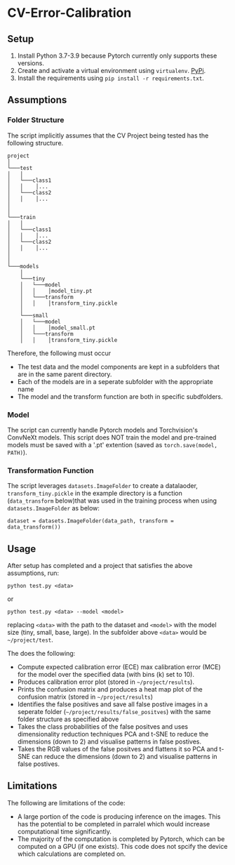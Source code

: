 # CV-Error-Calibration



## Setup

1. Install Python 3.7-3.9 because Pytorch currently only supports these versions.
2. Create and activate a virtual environment using `virtualenv`. [PyPi](https://pypi.org/project/virtualenv/).
3. Install the requirements using `pip install -r requirements.txt`.

## Assumptions
### Folder Structure

The script implicitly assumes that the CV Project being tested has the following structure.

```
project
│
└───test
│   │  
│   └───class1
│   │    │...
│   └───class2
│   │    │...  
│      
│   
└───train
│   │  
│   └───class1
│   │    │...
│   └───class2
│   │    │...      
│      
│       
└───models
    │
    └───tiny
    │   └───model
    │   │    │model_tiny.pt
    │   └───transform
    │   │    │transform_tiny.pickle
    │
    └───small
    │   └───model
    │   │    │model_small.pt
    │   └───transform
    │   │    │transform_tiny.pickle 
```

Therefore, the following must occur
- The test data and the model components are kept in a subfolders that are in the same parent directory. 
- Each of the models are in a seperate subfolder with the appropriate name
- The model and the transform function are both in specific subdfolders. 

### Model

The script can currently handle Pytorch models and Torchvision's ConvNeXt models. This script does NOT train the model and pre-trained models must be saved with a '.pt' extention (saved as `torch.save(model, PATH)`).

### Transformation Function

The script leverages `datasets.ImageFolder` to create a datalaoder, `transform_tiny.pickle` in the example directory is a function (`data_transform` below)that was used in the training process when using  `datasets.ImageFolder` as below:
```
dataset = datasets.ImageFolder(data_path, transform = data_transform())
```

## Usage 

After setup has completed and a project that satisfies the above assumptions,  run:  

```
python test.py <data>
```  

or  

```
python test.py <data> --model <model>
```  

replacing `<data>` with the path to the dataset and `<model>` with the model size (tiny, small, base, large). In the subfolder above `<data>` would be `~/project/test`. 


The does the following:
- Compute expected calibration error (ECE) max calibration error (MCE) for the model over the specified data (with bins (k) set to 10).
- Produces calibration error plot (stored in `~/project/results`).
- Prints the confusion matrix and produces a heat map plot of the confusion matrix (stored in `~/project/results`)
- Identifies the false positives and save all false postive images in a seperate folder (`~/project/results/false_positves`) with the same folder structure as specified above
- Takes the class probabilities of the false positves and uses dimensionality reduction techniques PCA and t-SNE to reduce the dimensions (down to 2) and visualise patterns in false postives.
- Takes the RGB values of the false positves and flattens it so PCA and t-SNE can reduce the dimensions (down to 2) and visualise patterns in false postives.

## Limitations
The following are limitations of the code:

- A large portion of the code is producing inference on the images. This has the potential to be completed in parralel which would increase computational time significantly. 
- The majority of the computation is completed by Pytorch, which can be computed on a GPU (if one exists). This code does not spcify the device which calculations are completed on. 